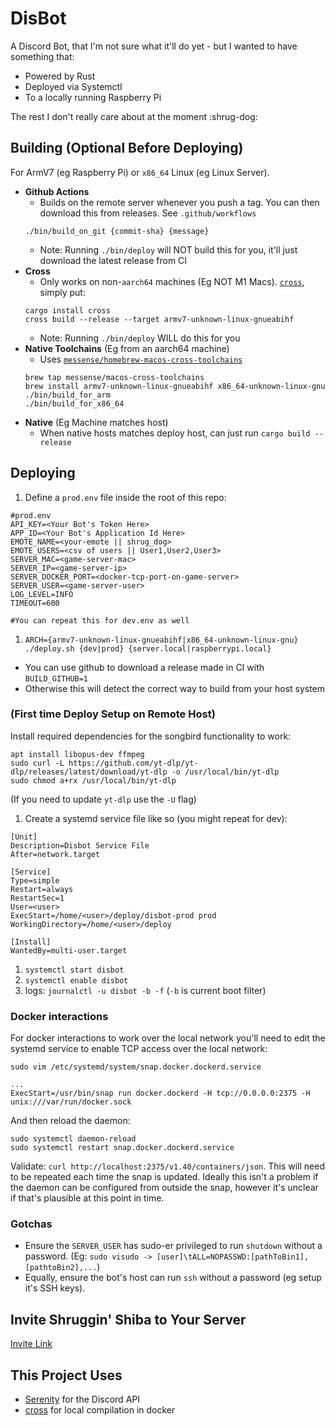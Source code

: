 # DisBot

A Discord Bot, that I'm not sure what it'll do yet - but I wanted to have something that:

- Powered by Rust
- Deployed via Systemctl 
- To a locally running Raspberry Pi

The rest I don't really care about at the moment :shrug-dog:

## Building (Optional Before Deploying)

For ArmV7 (eg Raspberry Pi) or `x86_64` Linux (eg Linux Server). 

- __Github Actions__
  - Builds on the remote server whenever you push a tag. You can then download this from releases. See `.github/workflows`
  ```
  ./bin/build_on_git {commit-sha} {message}
  ```
  - Note: Running `./bin/deploy` will NOT build this for you, it'll just download the latest release from CI
- __Cross__
  - Only works on non-`aarch64` machines (Eg NOT M1 Macs). [`cross`](https://github.com/rust-embedded/cross), simply put: 
  ```
  cargo install cross
  cross build --release --target armv7-unknown-linux-gnueabihf
  ```
  - Note: Running `./bin/deploy` WILL do this for you
- __Native Toolchains__ (Eg from an aarch64 machine)
  - Uses [`messense/homebrew-macos-cross-toolchains`](https://github.com/messense/homebrew-macos-cross-toolchains)
  ```
  brew tap messense/macos-cross-toolchains
  brew install armv7-unknown-linux-gnueabihf x86_64-unknown-linux-gnu
  ./bin/build_for_arm
  ./bin/build_for_x86_64
  ```
- __Native__ (Eg Machine matches host)
  - When native hosts matches deploy host, can just run `cargo build --release`

## Deploying
 
1. Define a `prod.env` file inside the root of this repo:

```
#prod.env
API_KEY=<Your Bot's Token Here>
APP_ID=<Your Bot's Application Id Here>
EMOTE_NAME=<your-emote || shrug_dog>
EMOTE_USERS=<csv of users || User1,User2,User3>
SERVER_MAC=<game-server-mac>
SERVER_IP=<game-server-ip>
SERVER_DOCKER_PORT=<docker-tcp-port-on-game-server>
SERVER_USER=<game-server-user>
LOG_LEVEL=INFO
TIMEOUT=600

#You can repeat this for dev.env as well
```

1. `ARCH={armv7-unknown-linux-gnueabihf|x86_64-unknown-linux-gnu} ./deploy.sh {dev|prod} {server.local|raspberrypi.local}`
  - You can use github to download a release made in CI with `BUILD_GITHUB=1`
  - Otherwise this will detect the correct way to build from your host system


### (First time Deploy Setup on Remote Host)

Install required dependencies for the songbird functionality to work:

```
apt install libopus-dev ffmpeg
sudo curl -L https://github.com/yt-dlp/yt-dlp/releases/latest/download/yt-dlp -o /usr/local/bin/yt-dlp
sudo chmod a+rx /usr/local/bin/yt-dlp
```

(If you need to update `yt-dlp` use the `-U` flag)

1. Create a systemd service file like so (you might repeat for dev):

```
[Unit]
Description=Disbot Service File
After=network.target

[Service]
Type=simple
Restart=always
RestartSec=1
User=<user>
ExecStart=/home/<user>/deploy/disbot-prod prod
WorkingDirectory=/home/<user>/deploy

[Install]
WantedBy=multi-user.target
```

1. `systemctl start disbot`
1. `systemctl enable disbot`
1. logs: `journalctl -u disbot -b -f` (`-b` is current boot filter)

### Docker interactions

For docker interactions to work over the local network you'll need to edit the systemd service to enable TCP access over the local network:

```
sudo vim /etc/systemd/system/snap.docker.dockerd.service

...
ExecStart=/usr/bin/snap run docker.dockerd -H tcp://0.0.0.0:2375 -H unix:///var/run/docker.sock
```

And then reload the daemon:

```
sudo systemctl daemon-reload
sudo systemctl restart snap.docker.dockerd.service
```

Validate: `curl http://localhost:2375/v1.40/containers/json`. This will need to be repeated each time the snap is updated. Ideally this isn't a problem if the daemon can be configured from outside the snap, however it's unclear if that's plausible at this point in time.

### Gotchas

- Ensure the `SERVER_USER` has sudo-er privileged to run `shutdown` without a password. (Eg: `sudo visudo -> [user]\tALL=NOPASSWD:[pathToBin1],[pathtoBin2],...`)
- Equally, ensure the bot's host can run `ssh` without a password (eg setup it's SSH keys).

## Invite Shruggin' Shiba to Your Server

[Invite Link](https://discord.com/api/oauth2/authorize?client_id=764937518570536990&permissions=545430961264&scope=bot%20applications.commands)

## This Project Uses

- [Serenity](https://github.com/serenity-rs/serenity) for the Discord API
- [cross](https://github.com/rust-embedded/cross) for local compilation in docker
